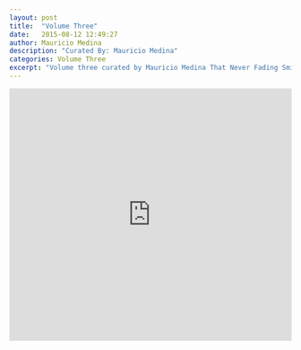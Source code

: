 ```yaml
---
layout: post
title:  "Volume Three"
date:   2015-08-12 12:49:27
author: Mauricio Medina
description: "Curated By: Mauricio Medina"
categories: Volume Three
excerpt: "Volume three curated by Mauricio Medina That Never Fading Smile, Want to hear more great music? Check back every Wednesday"
---
```

<iframe width="100%" height="450" scrolling="no" frameborder="no" src="https://w.soundcloud.com/player/?url=https%3A//api.soundcloud.com/playlists/134355250&amp;auto_play=false&amp;hide_related=false&amp;show_comments=true&amp;show_user=true&amp;show_reposts=false&amp;visual=true"></iframe>
